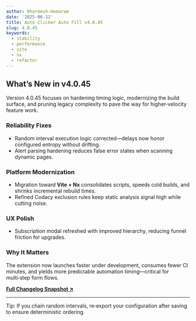 ```yaml
---
author: Dharmesh-Hemaram
date: '2025-06-12'
title: Auto Clicker Auto Fill v4.0.45
slug: 4.0.45
keywords:
  - stability
  - performance
  - vite
  - nx
  - refactor
---
```


## What’s New in v4.0.45

Version 4.0.45 focuses on hardening timing logic, modernizing the build surface, and pruning legacy complexity to pave the way for higher‑velocity feature work.

### Reliability Fixes

- Random interval execution logic corrected—delays now honor configured entropy without drifting.
- Alert parsing hardening reduces false error states when scanning dynamic pages.

### Platform Modernization

- Migration toward **Vite + Nx** consolidates scripts, speeds cold builds, and shrinks incremental rebuild times.
- Refined Codacy exclusion rules keep static analysis signal high while cutting noise.

### UX Polish

- Subscription modal refreshed with improved hierarchy, reducing funnel friction for upgrades.

### Why It Matters

The extension now launches faster under development, consumes fewer CI minutes, and yields more predictable automation timing—critical for multi‑step form flows.

**[Full Changelog Snapshot ↗](https://github.com/Dhruv-Techapps/auto-clicker-auto-fill/compare/v4.0.46.3...v4.0.46.4)**

---

Tip: If you chain random intervals, re‑export your configuration after saving to ensure deterministic ordering.
